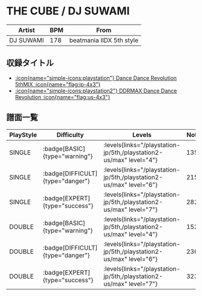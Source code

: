 # THE CUBE / DJ SUWAMI

|Artist|BPM|From|
|------|---|----|
|DJ SUWAMI|178|beatmania IIDX 5th style|

## 収録タイトル

- [:icon{name="simple-icons:playstation"} Dance Dance Revolution 5thMIX :icon{name="flag:jp-4x3"}](/playstation-jp/5th)
- [:icon{name="simple-icons:playstation2"} DDRMAX Dance Dance Revolution :icon{name="flag:us-4x3"}](/playstation2-us/max)

## 譜面一覧

|PlayStyle|Difficulty|Levels|Notes|Movie|
|---------|----------|------|-----|-----|
|SINGLE| :badge[BASIC]{type="warning"}| :levels{links="/playstation-jp/5th,/playstation2-us/max" level="4"}|135/0||
|SINGLE| :badge[DIFFICULT]{type="danger"}| :levels{links="/playstation-jp/5th,/playstation2-us/max" level="6"}|215/0||
|SINGLE| :badge[EXPERT]{type="success"}| :levels{links="/playstation-jp/5th,/playstation2-us/max" level="7"}|282/0||
|DOUBLE| :badge[BASIC]{type="warning"}| :levels{links="/playstation-jp/5th,/playstation2-us/max" level="4"}|152/0||
|DOUBLE| :badge[DIFFICULT]{type="danger"}| :levels{links="/playstation-jp/5th,/playstation2-us/max" level="6"}|236/0||
|DOUBLE| :badge[EXPERT]{type="success"}| :levels{links="/playstation-jp/5th,/playstation2-us/max" level="7"}|323/0||
